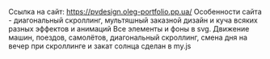 Ссылка на сайт:
https://pvdesign.oleg-portfolio.pp.ua/
Особенности сайта - диагональный скроллинг, мультяшный заказной дизайн и куча всяких разных эффектов и анимаций
Все элементы и фоны в svg. 
Движение машин, поездов, самолётов, диагональный скроллинг, смена дня на вечер при скроллинге и закат солнца сделан в my.js
